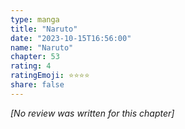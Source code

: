 ```yaml
---
type: manga
title: "Naruto"
date: "2023-10-15T16:56:00"
name: "Naruto"
chapter: 53
rating: 4
ratingEmoji: ⭐️⭐️⭐️⭐️
share: false
---
```


_[No review was written for this chapter]_
